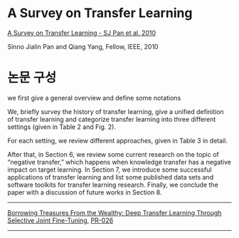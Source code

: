 # A Survey on Transfer Learning

[A Survey on Transfer Learning - SJ Pan et al. 2010](https://www.cse.ust.hk/~qyang/Docs/2009/tkde_transfer_learning.pdf)


Sinno Jialin Pan and Qiang Yang, Fellow, IEEE, 2010

# 논문 구성
we first give a general overview and define some notations

We, briefly survey the history of transfer learning, give a unified definition of
transfer learning and categorize transfer learning into three
different settings (given in Table 2 and Fig. 2). 

For each setting, we review different approaches, given in Table 3 in detail. 

After that, in Section 6, we review some current
research on the topic of “negative transfer,” which happens
when knowledge transfer has a negative impact on target
learning. In Section 7, we introduce some successful
applications of transfer learning and list some published
data sets and software toolkits for transfer learning research.
Finally, we conclude the paper with a discussion of future
works in Section 8.

---
[Borrowing Treasures From the Wealthy: Deep Transfer Learning Through Selective Joint Fine-Tuning](https://arxiv.org/abs/1702.08690), [PR-026](https://www.youtube.com/watch?v=ZdPBkPGfRSk&feature=youtu.be)


---


